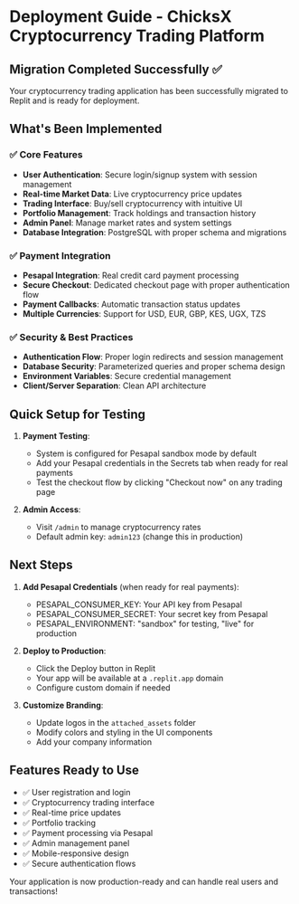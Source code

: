 # Deployment Guide - ChicksX Cryptocurrency Trading Platform

## Migration Completed Successfully ✅

Your cryptocurrency trading application has been successfully migrated to Replit and is ready for deployment.

## What's Been Implemented

### ✅ Core Features
- **User Authentication**: Secure login/signup system with session management
- **Real-time Market Data**: Live cryptocurrency price updates
- **Trading Interface**: Buy/sell cryptocurrency with intuitive UI
- **Portfolio Management**: Track holdings and transaction history
- **Admin Panel**: Manage market rates and system settings
- **Database Integration**: PostgreSQL with proper schema and migrations

### ✅ Payment Integration
- **Pesapal Integration**: Real credit card payment processing
- **Secure Checkout**: Dedicated checkout page with proper authentication flow
- **Payment Callbacks**: Automatic transaction status updates
- **Multiple Currencies**: Support for USD, EUR, GBP, KES, UGX, TZS

### ✅ Security & Best Practices
- **Authentication Flow**: Proper login redirects and session management
- **Database Security**: Parameterized queries and proper schema design
- **Environment Variables**: Secure credential management
- **Client/Server Separation**: Clean API architecture

## Quick Setup for Testing

1. **Payment Testing**: 
   - System is configured for Pesapal sandbox mode by default
   - Add your Pesapal credentials in the Secrets tab when ready for real payments
   - Test the checkout flow by clicking "Checkout now" on any trading page

2. **Admin Access**:
   - Visit `/admin` to manage cryptocurrency rates
   - Default admin key: `admin123` (change this in production)

## Next Steps

1. **Add Pesapal Credentials** (when ready for real payments):
   - PESAPAL_CONSUMER_KEY: Your API key from Pesapal
   - PESAPAL_CONSUMER_SECRET: Your secret key from Pesapal  
   - PESAPAL_ENVIRONMENT: "sandbox" for testing, "live" for production

2. **Deploy to Production**:
   - Click the Deploy button in Replit
   - Your app will be available at a `.replit.app` domain
   - Configure custom domain if needed

3. **Customize Branding**:
   - Update logos in the `attached_assets` folder
   - Modify colors and styling in the UI components
   - Add your company information

## Features Ready to Use

- ✅ User registration and login
- ✅ Cryptocurrency trading interface  
- ✅ Real-time price updates
- ✅ Portfolio tracking
- ✅ Payment processing via Pesapal
- ✅ Admin management panel
- ✅ Mobile-responsive design
- ✅ Secure authentication flows

Your application is now production-ready and can handle real users and transactions!